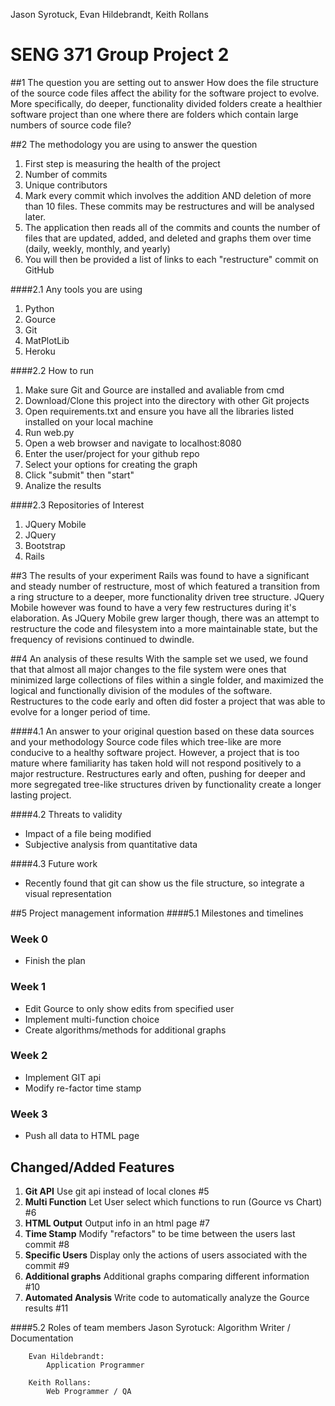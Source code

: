Jason Syrotuck, Evan Hildebrandt, Keith Rollans

# SENG 371 Group Project 2 

##1 The question you are setting out to answer
How does the file structure of the source code files affect the ability for the software project to evolve. More specifically, do deeper, functionality divided folders create a healthier software project than one where there are folders which contain large numbers of source code file? 
	
##2 The methodology you are using to answer the question
1. 	First step is measuring the health of the project	
  1.  Number of commits	
  2. Unique contributors	
2. 	Mark every commit which involves the addition AND deletion of more than 10 files. These commits may be restructures and will be analysed later.	
3. 	The application then reads all of the commits and counts the number of files that are updated, added, and deleted and graphs them over time (daily, weekly, monthly, and yearly)	
4. You will then be provided a list of links to each "restructure" commit on GitHub 
	

####2.1 Any tools you are using 
1. Python	
2. Gource	
3. Git	
4. MatPlotLib	
5. Heroku
		
####2.2 How to run
1. Make sure Git and Gource are installed and avaliable from cmd	
2. Download/Clone this project into the directory with other Git projects 	
4. Open requirements.txt and ensure you have all the libraries listed installed on your local machine	
3. Run web.py
4. Open a web browser and navigate to localhost:8080
5. Enter the user/project for your github repo
6. Select your options for creating the graph
7. Click "submit" then "start"
8. Analize the results
		
		
####2.3 Repositories of Interest
1. JQuery Mobile	
2. JQuery	
3. Bootstrap	
4. Rails
		
##3 The results of your experiment
Rails was found to have a significant and steady number of restructure, most of which featured a transition from a ring structure to a deeper, more functionality driven tree structure. JQuery Mobile however was found to have a very few restructures during it's elaboration. As JQuery Mobile grew larger though, there was an attempt to restructure the code and filesystem into a more maintainable state, but the frequency of revisions continued to dwindle. 


##4 An analysis of these results
With the sample set we used, we found that that almost all major changes to the file system were ones that minimized large collections of files within a single folder, and maximized the logical and functionally division of the modules of the software. Restructures to the code early and often did foster a project that was able to evolve for a longer period of time.

####4.1 An answer to your original question based on these data sources and your methodology
Source code files which tree-like are more conducive to a healthy software project. However, a project that is too mature where familiarity has taken hold will not respond positively to a major restructure. Restructures early and often, pushing for deeper and more segregated tree-like structures driven by functionality create a longer lasting project. 

####4.2 Threats to validity
 - Impact of a file being modified
 - Subjective analysis from quantitative data

####4.3 Future work
 - Recently found that git can show us the file structure, so integrate a visual representation

	
##5 Project management information
####5.1 Milestones and timelines
### Week 0

+ Finish the plan

### Week 1

+ Edit Gource to only show edits from specified user
+ Implement multi-function choice
+ Create algorithms/methods for additional graphs

### Week 2

+ Implement GIT api
+ Modify re-factor time stamp

### Week 3

+ Push all data to HTML page

## Changed/Added Features
1. **Git API** Use git api instead of local clones #5 
2. **Multi Function** Let User select which functions to run (Gource vs Chart) #6 
3. **HTML Output** Output info in an html page #7 
4. **Time Stamp** Modify "refactors" to be time between the users last commit #8 
5. **Specific Users** Display only the actions of users associated with the commit #9 
6. **Additional graphs** Additional graphs comparing different information #10 
7. **Automated Analysis** Write code to automatically analyze the Gource results #11 

####5.2 Roles of team members
		Jason Syrotuck: 
			Algorithm Writer / Documentation
		
		Evan Hildebrandt: 
			Application Programmer
		
		Keith Rollans:	
			Web Programmer / QA

	
	
